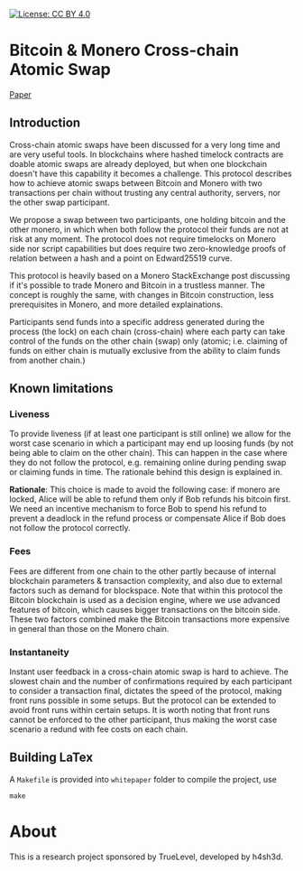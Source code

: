 [![License: CC BY 4.0](https://img.shields.io/badge/License-CC%20BY%204.0-lightgrey.svg)](https://creativecommons.org/licenses/by/4.0/)

Bitcoin & Monero Cross-chain Atomic Swap
===

[Paper](./whitepaper/xmr-btc.pdf)

## Introduction

Cross-chain atomic swaps have been discussed for a very long time and are very useful tools. In blockchains where hashed timelock contracts are doable atomic swaps are already deployed, but when one blockchain doesn't have this capability it becomes a challenge. This protocol describes how to achieve atomic swaps between Bitcoin and Monero with two transactions per chain without trusting any central authority, servers, nor the other swap participant.

We propose a swap between two participants, one holding bitcoin and the other monero, in which when both follow the protocol their funds are not at risk at any moment. The protocol does not require timelocks on Monero side nor script capabilities but does require two zero-knowledge proofs of relation between a hash and a point on Edward25519 curve.

This protocol is heavily based on a Monero StackExchange post discussing if it's possible to trade Monero and Bitcoin in a trustless manner. The concept is roughly the same, with changes in Bitcoin construction, less prerequisites in Monero, and more detailed explainations.

Participants send funds into a specific address generated during the process (the lock) on each chain (cross-chain) where each party can take control of the funds on the other chain (swap) only (atomic; i.e. claiming of funds on either chain is mutually exclusive from the ability to claim funds from another chain.)

## Known limitations

### Liveness
To provide liveness (if at least one participant is still online) we allow for the worst case scenario in which a participant may end up loosing funds (by not being able to claim on the other chain). This can happen in the case where they do not follow the protocol, e.g. remaining online during pending swap or claiming funds in time. The rationale behind this design is explained in.

**Rationale**: This choice is made to avoid the following case: if monero are locked, Alice will be able to refund them only if Bob refunds his bitcoin first. We need an incentive mechanism to force Bob to spend his refund to prevent a deadlock in the refund process or compensate Alice if Bob does not follow the protocol correctly.

### Fees
Fees are different from one chain to the other partly because of internal blockchain parameters \& transaction complexity, and also due to external factors such as demand for blockspace. Note that within this protocol the Bitcoin blockchain is used as a decision engine, where we use advanced features of bitcoin, which causes bigger transactions on the bitcoin side. These two factors combined make the Bitcoin transactions more expensive in general than those on the Monero chain.

### Instantaneity
Instant user feedback in a cross-chain atomic swap is hard to achieve.  The slowest chain and the number of confirmations required by each participant to consider a transaction final, dictates the speed of the protocol, making front runs possible in some setups. But the protocol can be extended to avoid front runs within certain setups. It is worth noting that front runs cannot be enforced to the other participant, thus making the worst case scenario a redund with fee costs on each chain.

## Building LaTex

A `Makefile` is provided into `whitepaper` folder to compile the project, use

```
make
```

About
===

This is a research project sponsored by TrueLevel, developed by h4sh3d.
